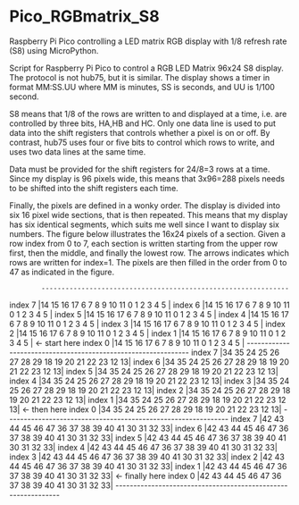 # Pico_RGBmatrix_S8
Raspberry Pi Pico controlling a LED matrix RGB display with 1/8 refresh rate (S8) using MicroPython.

Script for Raspberry Pi Pico to control a RGB LED Matrix 96x24 S8 display.
The protocol is not hub75, but it is similar. The display shows a timer in format MM:SS.UU
where MM is minutes, SS is seconds, and UU is 1/100 second.

S8 means that 1/8 of the rows are written to and displayed at a time, i.e. are controlled by three bits, HA,HB and HC.
Only one data line is used to put data into the shift registers that controls whether a pixel is on or off.
By contrast, hub75 uses four or five bits to control which rows to write, and uses two data lines at the same time.

Data must be provided for the shift registers for 24/8=3 rows at a time. Since my display is 96 pixels wide, this means
that 3x96=288 pixels needs to be shifted into the shift registers each time.

Finally, the pixels are defined in a wonky order. The display is divided into six 16 pixel wide sections, that is then repeated.
This means that my display has six identical segments, which suits me well since I want to display six numbers.
The figure below illustrates the 16x24 pixels of a section. Given a row index from 0 to 7, each section is written starting
from the upper row first, then the middle, and finally the lowest row. The arrows indicates which rows are written for index=1.
The pixels are then filled in the order from 0 to 47 as indicated in the figure. 

            --------------------------------------------------------------
index  7	|14	15	16	17	 6	7	8	9	10	11	0	1	2	3	4	5 |
index  6	|14	15	16	17	 6	7	8	9	10	11	0	1	2	3	4	5 |
index  5	|14	15	16	17	 6	7	8	9	10	11	0	1	2	3	4	5 |
index  4	|14	15	16	17	 6	7	8	9	10	11	0	1	2	3	4	5 |
index  3	|14	15	16	17	 6	7	8	9	10	11	0	1	2	3	4	5 |
index  2	|14	15	16	17	 6	7	8	9	10	11	0	1	2	3	4	5 |
index  1	|14	15	16	17	 6	7	8	9	10	11	0	1	2	3	4	5 |  <- start here
index  0	|14	15	16	17	 6	7	8	9	10	11	0	1	2	3	4	5 |
            --------------------------------------------------------------
index  7	|34	35	24	25	26	27	28	29	18	19	20	21	22	23	12	13|
index  6	|34	35	24	25	26	27	28	29	18	19	20	21	22	23	12	13|
index  5	|34	35	24	25	26	27	28	29	18	19	20	21	22	23	12	13|
index  4	|34	35	24	25	26	27	28	29	18	19	20	21	22	23	12	13|
index  3	|34	35	24	25	26	27	28	29	18	19	20	21	22	23	12	13|
index  2	|34	35	24	25	26	27	28	29	18	19	20	21	22	23	12	13|
index  1	|34	35	24	25	26	27	28	29	18	19	20	21	22	23	12	13|  <- then here
index  0	|34	35	24	25	26	27	28	29	18	19	20	21	22	23	12	13|
            --------------------------------------------------------------
index  7	|42	43	44	45	46	47	36	37	38	39	40	41	30	31	32	33|
index  6	|42	43	44	45	46	47	36	37	38	39	40	41	30	31	32	33|
index  5	|42	43	44	45	46	47	36	37	38	39	40	41	30	31	32	33|
index  4	|42	43	44	45	46	47	36	37	38	39	40	41	30	31	32	33|
index  3	|42	43	44	45	46	47	36	37	38	39	40	41	30	31	32	33|
index  2	|42	43	44	45	46	47	36	37	38	39	40	41	30	31	32	33|
index  1	|42	43	44	45	46	47	36	37	38	39	40	41	30	31	32	33|  <- finally here
index  0	|42	43	44	45	46	47	36	37	38	39	40	41	30	31	32	33|
         --------------------------------------------------------------
